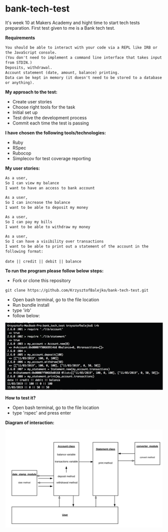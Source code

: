 # bank-tech-test

It's week 10 at Makers Academy and hight time to start tech tests preparation.
First test given to me is a Bank tech test.

**Requirements**
```
You should be able to interact with your code via a REPL like IRB or the JavaScript console.
(You don't need to implement a command line interface that takes input from STDIN.)
Deposits, withdrawal.
Account statement (date, amount, balance) printing.
Data can be kept in memory (it doesn't need to be stored to a database or anything).
```

**My approach to the test:**

* Create user stories
* Choose right tools for the task
* Initial set up
* Test drive the development process
* Commit each time the test is passing

**I have chosen the following tools/technologies:**

* Ruby
* RSpec
* Rubocop
* Simplecov for test coverage reporting

**My user stories:**

```
As a user,
So I can view my balance
I want to have an access to bank account
```

```
As a user,
So I can increase the balance
I want to be able to deposit my money
```

```
As a user,
So I can pay my bills
I want to be able to withdraw my money
```

```
As a user,
So I can have a visibility over transactions
I want to be able to print out a statement of the account in the following format:

date || credit || debit || balance
```

**To run the program please follow below steps:**

* Fork or clone this repository
```
git clone https://github.com/KrzysztofBalejko/bank-tech-test.git
```
* Open bash terminal, go to the file location
* Run bundle install
* type 'irb'
* follow below:

![User interation](images/interaction.png)

**How to test it?**

* Open bash terminal, go to the file location
* type 'rspec' and press enter

**Diagram of interaction:**

![Diagram](images/diagram3.png)
